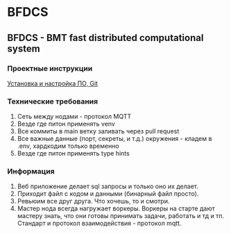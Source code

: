 # BFDCS
## BFDCS - BMT fast distributed computational system 
### Проектные инструкции
[Установка и настройка ПО, Git](docs/guide.md)

### Технические требования
1) Сеть между нодами - протокол MQTT
2) Везде где питон применять venv
3) Все коммиты в main ветку заливать через pull request
4) Все важные данные (порт, секреты, и т.д.) окружения - кладем в .env, хардкодим только временно
5) Везде где питон применять type hints

### Информация
1. Веб приложение делает sql запросы и только оно их делает.
2. Приходит файл с кодом и данными (бинарный файл просто).
3. Ревьюим все друг друга. Что хочешь, то и смотри.
4. Мастер нода всегда нагружает воркеры. Воркеры на старте дают мастеру знать, что они готовы принимать задачи, работать и тд и тп. Стандарт и протокол взаимодействия - протокол mqtt.